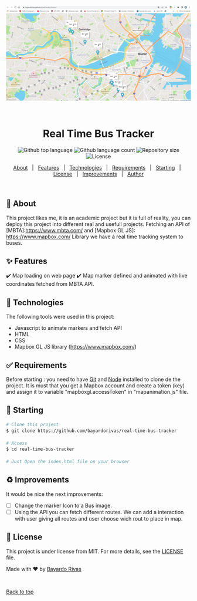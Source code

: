 <div align="center" id="top"> 
  <img src="./img/splash.png" alt="Real Time Bus Tracker" />

  &#xa0;

  <!-- <a href="https://realtimebustracker.netlify.app">Splash</a> -->
</div>

<h1 align="center">Real Time Bus Tracker</h1>

<p align="center">
  <img alt="Github top language" src="https://img.shields.io/github/languages/top/bayardorivas/real-time-bus-tracker?color=56BEB8">

  <img alt="Github language count" src="https://img.shields.io/github/languages/count/bayardorivas/real-time-bus-tracker?color=56BEB8">

  <img alt="Repository size" src="https://img.shields.io/github/repo-size/bayardorivas/real-time-bus-tracker?color=56BEB8">

  <img alt="License" src="https://img.shields.io/github/license/bayardorivas/real-time-bus-tracker?color=56BEB8">

  <!-- <img alt="Github issues" src="https://img.shields.io/github/issues/bayardorivas/real-time-bus-tracker?color=56BEB8" /> -->

  <!-- <img alt="Github forks" src="https://img.shields.io/github/forks/bayardorivas/real-time-bus-tracker?color=56BEB8" /> -->

  <!-- <img alt="Github stars" src="https://img.shields.io/github/stars/bayardorivas/real-time-bus-tracker?color=56BEB8" /> -->
</p>

<!-- Status -->

<!-- <h4 align="center"> 
	🚧  Real Time Bus Tracker 🚀 Under construction...  🚧
</h4> 

<hr> -->

<p align="center">
  <a href="#dart-about">About</a> &#xa0; | &#xa0; 
  <a href="#sparkles-features">Features</a> &#xa0; | &#xa0;
  <a href="#rocket-technologies">Technologies</a> &#xa0; | &#xa0;
  <a href="#white_check_mark-requirements">Requirements</a> &#xa0; | &#xa0;
  <a href="#checkered_flag-starting">Starting</a> &#xa0; | &#xa0;
  <a href="#memo-license">License</a> &#xa0; | &#xa0;
  <a href="#recycle-improvements">Improvements</a> &#xa0; | &#xa0;	
  <a href="https://github.com/bayardorivas" target="_blank">Author</a>
</p>

<br>

## :dart: About ##

This project likes me, it is an academic project but it is full of reality, you can deploy this project into different real and usefull projects. Fetching an API of [MBTA]:https://www.mbta.com/ and [Mapbox GL JS]: https://www.mapbox.com/ Library we have a real time tracking system to buses. 

## :sparkles: Features ##

:heavy_check_mark: Map loading on web page
:heavy_check_mark: Map marker defined and animated with live coordinates fetched from MBTA API.

## :rocket: Technologies ##

The following tools were used in this project:

- Javascript to animate markers and fetch API
- HTML
- CSS
- Mapbox GL JS library  (https://www.mapbox.com/)

## :white_check_mark: Requirements ##

Before starting : you need to have [Git](https://git-scm.com) and [Node](https://nodejs.org/en/) installed to clone de the project.
It is must that you get a Mapbox account and create a token (key) and assign it to variable "mapboxgl.accessToken" in "mapanimation.js" file.

## :checkered_flag: Starting ##

```bash
# Clone this project
$ git clone https://github.com/bayardorivas/real-time-bus-tracker

# Access
$ cd real-time-bus-tracker

# Just Open the index.html file on your browser

```

## :recycle: Improvements ##

It would be nice the next improvements:
- [ ] Change the marker Icon to a Bus image.
- [ ] Using the API you can fetch different routes. We can add a interaction with user giving all routes and user choose wich rout to place in map.

## :memo: License ##

This project is under license from MIT. For more details, see the [LICENSE](LICENSE.md) file.


Made with :heart: by <a href="https://github.com/bayardorivas" target="_blank">Bayardo Rivas</a>

&#xa0;

<a href="#top">Back to top</a>
